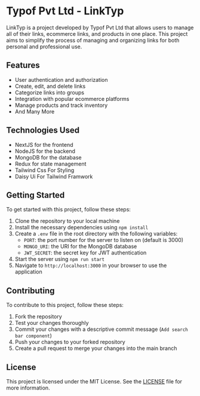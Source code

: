 # Typof Pvt Ltd - LinkTyp

LinkTyp is a project developed by Typof Pvt Ltd that allows users to manage all of their links, ecommerce links, and products in one place. This project aims to simplify the process of managing and organizing links for both personal and professional use.

## Features

- User authentication and authorization
- Create, edit, and delete links
- Categorize links into groups
- Integration with popular ecommerce platforms
- Manage products and track inventory
- And Many More

## Technologies Used

- NextJS for the frontend
- NodeJS for the backend
- MongoDB for the database
- Redux for state management
- Tailwind Css For Styling
- Daisy Ui For Tailwind Framwork

## Getting Started

To get started with this project, follow these steps:

1. Clone the repository to your local machine
2. Install the necessary dependencies using `npm install`
3. Create a `.env` file in the root directory with the following variables:
   - `PORT`: the port number for the server to listen on (default is 3000)
   - `MONGO_URI`: the URI for the MongoDB database
   - `JWT_SECRET`: the secret key for JWT authentication
4. Start the server using `npm run start`
5. Navigate to `http://localhost:3000` in your browser to use the application

## Contributing

To contribute to this project, follow these steps:

1. Fork the repository
2. Test your changes thoroughly
3. Commit your changes with a descriptive commit message (`Add search bar component`)
4. Push your changes to your forked repository
5. Create a pull request to merge your changes into the main branch

## License

This project is licensed under the MIT License. See the [LICENSE](./LICENSE) file for more information.